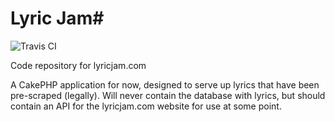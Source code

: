 # Lyric Jam#

![Travis CI](https://api.travis-ci.org/ss23/Lyrics-Database.png)

Code repository for lyricjam.com

A CakePHP application for now, designed to serve up lyrics that have been pre-scraped (legally).
Will never contain the database with lyrics, but should contain an API for the lyricjam.com website for use at some point.

